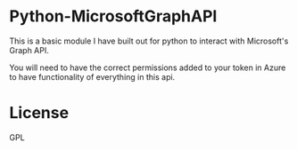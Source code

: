 # Python-MicrosoftGraphAPI
This is a basic module I have built out for python to interact with Microsoft's Graph API.

You will need to have the correct permissions added to your token in Azure to have functionality of everything in this api.

# License
GPL
